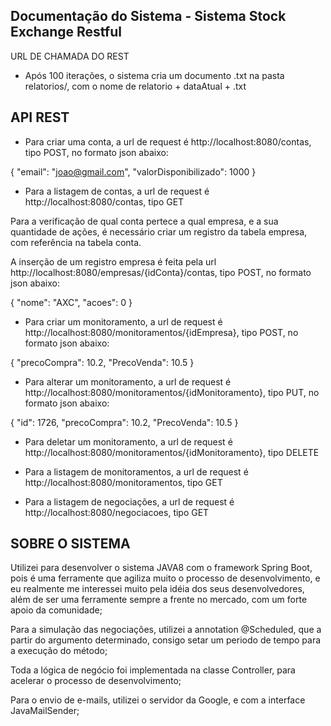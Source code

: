 Documentação do Sistema - Sistema Stock Exchange Restful
---------------------------------------------------------------------------
URL DE CHAMADA DO REST

- Após 100 iterações, o sistema cria um documento .txt na pasta relatorios/, com o nome de relatorio + dataAtual + .txt

API REST
--------------------------------------------------------------------------

- Para criar uma conta, a url de request é http://localhost:8080/contas, tipo POST, no formato json abaixo:

{
	"email": "joao@gmail.com",
	"valorDisponibilizado": 1000
}

- Para a listagem de contas, a url de request é http://localhost:8080/contas, tipo GET

Para a verificação de qual conta pertece a qual empresa, e a sua quantidade de ações, é necessário criar um registro da tabela empresa, com referência na tabela conta.

A inserção de um registro empresa é feita pela url http://localhost:8080/empresas/{idConta}/contas, tipo POST, no formato json abaixo:

{
    "nome": "AXC",
    "acoes": 0
}

- Para criar um monitoramento, a url de request é http://localhost:8080/monitoramentos/{idEmpresa}, tipo POST, no formato json abaixo:

{
	"precoCompra": 10.2,
	"PrecoVenda": 10.5
}

- Para alterar um monitoramento, a url de request é http://localhost:8080/monitoramentos/{idMonitoramento}, tipo PUT, no formato json abaixo:

{
	"id": 1726,
	"precoCompra": 10.2,
	"PrecoVenda": 10.5
}

- Para deletar um monitoramento, a url de request é http://localhost:8080/monitoramentos/{idMonitoramento}, tipo DELETE

- Para a listagem de monitoramentos, a url de request é http://localhost:8080/monitoramentos, tipo GET

- Para a listagem de negociações, a url de request é http://localhost:8080/negociacoes, tipo GET

SOBRE O SISTEMA
-----------------------------------------------------------------------------------------------------
Utilizei para desenvolver o sistema JAVA8 com o framework Spring Boot, pois é uma ferramente que 
agiliza muito o processo de desenvolvimento, e eu realmente me interessei muito pela idéia dos 
seus desenvolvedores, além de ser uma ferramente sempre a frente no mercado, com um forte apoio da comunidade;

Para a simulação das negociações, utilizei a annotation @Scheduled, que a partir do argumento determinado, consigo
setar um periodo de tempo para a execução do método;

Toda a lógica de negócio foi implementada na classe Controller, para acelerar o processo de desenvolvimento;

Para o envio de e-mails, utilizei o servidor da Google, e com a interface JavaMailSender;
